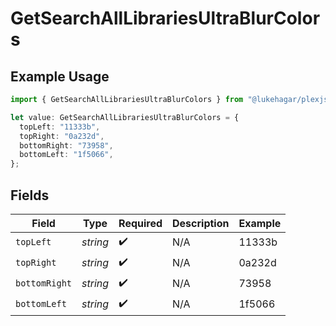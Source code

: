 # GetSearchAllLibrariesUltraBlurColors

## Example Usage

```typescript
import { GetSearchAllLibrariesUltraBlurColors } from "@lukehagar/plexjs/sdk/models/operations";

let value: GetSearchAllLibrariesUltraBlurColors = {
  topLeft: "11333b",
  topRight: "0a232d",
  bottomRight: "73958",
  bottomLeft: "1f5066",
};
```

## Fields

| Field              | Type               | Required           | Description        | Example            |
| ------------------ | ------------------ | ------------------ | ------------------ | ------------------ |
| `topLeft`          | *string*           | :heavy_check_mark: | N/A                | 11333b             |
| `topRight`         | *string*           | :heavy_check_mark: | N/A                | 0a232d             |
| `bottomRight`      | *string*           | :heavy_check_mark: | N/A                | 73958              |
| `bottomLeft`       | *string*           | :heavy_check_mark: | N/A                | 1f5066             |